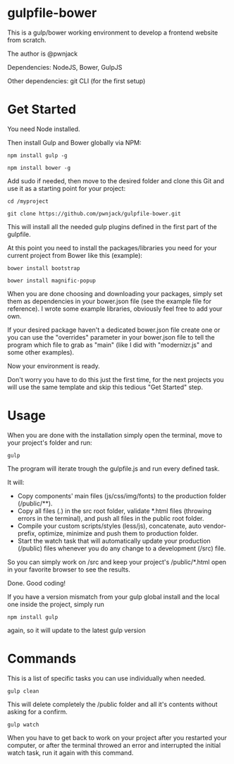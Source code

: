 gulpfile-bower
==============

This is a gulp/bower working environment to develop a frontend website from scratch.

The author is @pwnjack

Dependencies: NodeJS, Bower, GulpJS

Other dependencies: git CLI (for the first setup)


Get Started
===========

You need Node installed.

Then install Gulp and Bower globally via NPM:

    npm install gulp -g

    npm install bower -g

Add sudo if needed, then move to the desired folder and clone this Git and use it as a starting point for your project:
    
    cd /myproject

    git clone https://github.com/pwnjack/gulpfile-bower.git

This will install all the needed gulp plugins defined in the first part of the gulpfile.

At this point you need to install the packages/libraries you need for your current project from Bower like this (example):

    bower install bootstrap

    bower install magnific-popup

When you are done choosing and downloading your packages, simply set them as dependencies in your bower.json file (see the example file for reference).
I wrote some example libraries, obviously feel free to add your own.

If your desired package haven't a dedicated bower.json file create one or you can use the "overrides" parameter in your bower.json file to tell the program which file to grab as "main" (like I did with "modernizr.js" and some other examples).

Now your environment is ready.

Don't worry you have to do this just the first time, for the next projects you will use the same template and skip this tedious "Get Started" step.


Usage
=====

When you are done with the installation simply open the terminal, move to your project's folder and run:

    gulp

The program will iterate trough the gulpfile.js and run every defined task.

It will:

- Copy components' main files (js/css/img/fonts) to the production folder (/public/**).
- Copy all files (*.*) in the src root folder, validate *.html files (throwing errors in the terminal), and push all files in the public root folder.
- Compile your custom scripts/styles (less/js), concatenate, auto vendor-prefix, optimize, minimize and push them to production folder.
- Start the watch task that will automatically update your production (/public) files whenever you do any change to a development (/src) file.

So you can simply work on /src and keep your project's /public/*.html open in your favorite browser to see the results.

Done. Good coding!

If you have a version mismatch from your gulp global install and the local one inside the project, simply run

    npm install gulp
    
again, so it will update to the latest gulp version

Commands
========

This is a list of specific tasks you can use individually when needed.

    gulp clean

This will delete completely the /public folder and all it's contents without asking for a confirm.

    gulp watch 

When you have to get back to work on your project after you restarted your computer, or after the terminal throwed an error and interrupted the initial watch task, run it again with this command.
